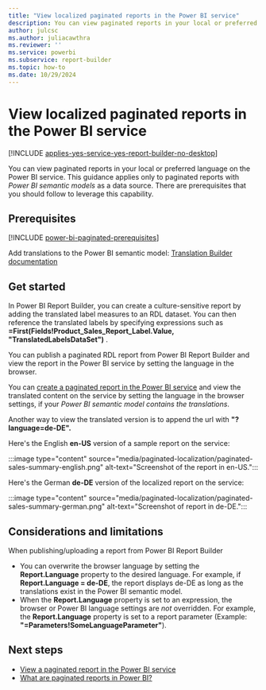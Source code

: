 ```yaml
---
title: "View localized paginated reports in the Power BI service"
description: You can view paginated reports in your local or preferred language in the Power BI service.
author: julcsc
ms.author: juliacawthra
ms.reviewer: ''
ms.service: powerbi
ms.subservice: report-builder
ms.topic: how-to
ms.date: 10/29/2024
---
```


# View localized paginated reports in the Power BI service

[!INCLUDE [applies-yes-service-yes-report-builder-no-desktop](../includes/applies-yes-service-no-report-builder-no-desktop.md)]

You can view paginated reports in your local or preferred language on the Power BI service. This guidance applies only to paginated reports with *Power BI semantic models* as a data source. There are prerequisites that you should follow to leverage this capability. 

## Prerequisites

[!INCLUDE [power-bi-paginated-prerequisites](../includes/power-bi-paginated-prerequisites.md)]

Add translations to the Power BI semantic model: [Translation Builder documentation](https://go.microsoft.com/fwlink/?linkid=2239513) 

## Get started
In Power BI Report Builder, you can create a culture-sensitive report by adding the translated label measures to an RDL dataset. You can then reference the translated labels by specifying expressions such as **=First(Fields!Product_Sales_Report_Label.Value, "TranslatedLabelsDataSet")** .

You can publish a paginated RDL report from Power BI Report Builder and view the report in the Power BI service by setting the language in the browser.  

You can [create a paginated report in the Power BI service](web-authoring/paginated-formatted-table.md) and view the translated content on the service by setting the language in the browser settings, if your *Power BI semantic model contains the translations*.

Another way to view the translated version is to append the url with **"?language=de-DE".**

Here's the English **en-US** version of a sample report on the service:

:::image type="content" source="media/paginated-localization/paginated-sales-summary-english.png" alt-text="Screenshot of the report in en-US.":::

Here's the German **de-DE** version of the localized report on the service:

:::image type="content" source="media/paginated-localization/paginated-sales-summary-german.png" alt-text="Screenshot of report in de-DE.":::

## Considerations and limitations

When publishing/uploading a report from Power BI Report Builder

- You can overwrite the browser language by setting the **Report.Language** property to the desired language. For example, if **Report.Language = de-DE**, the report displays de-DE as long as the translations exist in the Power BI semantic model.
- When the **Report.Language** property is set to an expression, the browser or Power BI language settings are *not* overridden. For example, the **Report.Language** property is set to a report parameter (Example: **"=Parameters!SomeLanguageParameter"**).

## Next steps

- [View a paginated report in the Power BI service](../consumer/paginated-reports-view-power-bi-service.md)
- [What are paginated reports in Power BI?](paginated-reports-report-builder-power-bi.md)
